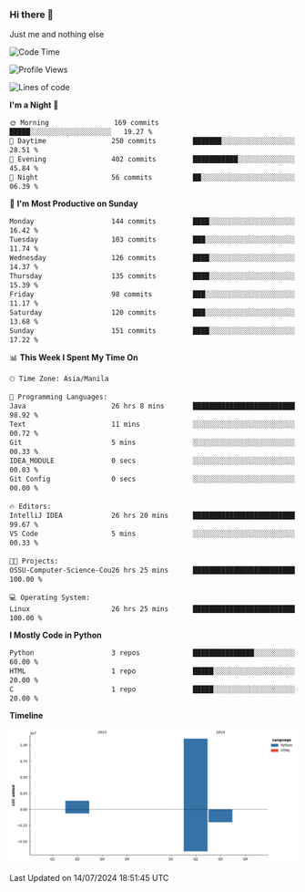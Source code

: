 ### Hi there 👋

Just me and nothing else


<!--START_SECTION:waka-->
![Code Time](http://img.shields.io/badge/Code%20Time-502%20hrs%2031%20mins-blue)

![Profile Views](http://img.shields.io/badge/Profile%20Views-8-blue)

![Lines of code](https://img.shields.io/badge/From%20Hello%20World%20I%27ve%20Written-12.3%20million%20lines%20of%20code-blue)

**I'm a Night 🦉** 

```text
🌞 Morning                169 commits         █████░░░░░░░░░░░░░░░░░░░░   19.27 % 
🌆 Daytime                250 commits         ███████░░░░░░░░░░░░░░░░░░   28.51 % 
🌃 Evening                402 commits         ███████████░░░░░░░░░░░░░░   45.84 % 
🌙 Night                  56 commits          ██░░░░░░░░░░░░░░░░░░░░░░░   06.39 % 
```
📅 **I'm Most Productive on Sunday** 

```text
Monday                   144 commits         ████░░░░░░░░░░░░░░░░░░░░░   16.42 % 
Tuesday                  103 commits         ███░░░░░░░░░░░░░░░░░░░░░░   11.74 % 
Wednesday                126 commits         ████░░░░░░░░░░░░░░░░░░░░░   14.37 % 
Thursday                 135 commits         ████░░░░░░░░░░░░░░░░░░░░░   15.39 % 
Friday                   98 commits          ███░░░░░░░░░░░░░░░░░░░░░░   11.17 % 
Saturday                 120 commits         ███░░░░░░░░░░░░░░░░░░░░░░   13.68 % 
Sunday                   151 commits         ████░░░░░░░░░░░░░░░░░░░░░   17.22 % 
```


📊 **This Week I Spent My Time On** 

```text
🕑︎ Time Zone: Asia/Manila

💬 Programming Languages: 
Java                     26 hrs 8 mins       █████████████████████████   98.92 % 
Text                     11 mins             ░░░░░░░░░░░░░░░░░░░░░░░░░   00.72 % 
Git                      5 mins              ░░░░░░░░░░░░░░░░░░░░░░░░░   00.33 % 
IDEA_MODULE              0 secs              ░░░░░░░░░░░░░░░░░░░░░░░░░   00.03 % 
Git Config               0 secs              ░░░░░░░░░░░░░░░░░░░░░░░░░   00.00 % 

🔥 Editors: 
IntelliJ IDEA            26 hrs 20 mins      █████████████████████████   99.67 % 
VS Code                  5 mins              ░░░░░░░░░░░░░░░░░░░░░░░░░   00.33 % 

🐱‍💻 Projects: 
OSSU-Computer-Science-Cou26 hrs 25 mins      █████████████████████████   100.00 % 

💻 Operating System: 
Linux                    26 hrs 25 mins      █████████████████████████   100.00 % 
```

**I Mostly Code in Python** 

```text
Python                   3 repos             ███████████████░░░░░░░░░░   60.00 % 
HTML                     1 repo              █████░░░░░░░░░░░░░░░░░░░░   20.00 % 
C                        1 repo              █████░░░░░░░░░░░░░░░░░░░░   20.00 % 
```



**Timeline**

![Lines of Code chart](https://raw.githubusercontent.com/brutist/brutist/main/assets/bar_graph.png)


 Last Updated on 14/07/2024 18:51:45 UTC
<!--END_SECTION:waka-->
